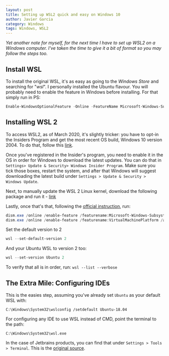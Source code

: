 ```yaml
---
layout: post
title: Setting up WSL2 quick and easy on Windows 10
author: Javier Garcia
category: Windows
tags: Windows, WSL2
---
```


_Yet another note for myself, for the next time I have to set up WSL2 on a
Windows computer. I've taken the time to give it a bit of format so you may
follow the steps too._

## Install WSL

To install the original WSL, it's as easy as going to the *Windows Store* and
searching for "_wsl_". I personally installed the Ubuntu flavour. You will
probably need to enable the feature in Windows before installing. For that
simply run in PS:

```ps1
Enable-WindowsOptionalFeature -Online -FeatureName Microsoft-Windows-Subsystem-Linux
```

## Installing WSL 2

To access WSL2, as of March 2020, it's slightly tricker: you have to opt-in the
Insiders Program and get the most recent OS build, Windows 10 version 2004. To
do that, follow this [link][0].

Once you've registered in the Insider's program, you need to enable it in the
OS in order for Windows to download the latest updates. You can do that in
`Settings> Update & Security> Windows Insider Program`. Make sure you tick
those boxes, restart the system, and after that Windows will suggest
downloading the latest build under `Settings > Update & Security > Windows
Update`.

Next, to manually update the WSL 2 Linux kernel, download the following package
and run it - [link][1]

Lastly, once that's that, following the [official instruction][2], run:

```ps1
dism.exe /online /enable-feature /featurename:Microsoft-Windows-Subsystem-Linux /all /norestart
dism.exe /online /enable-feature /featurename:VirtualMachinePlatform /all /norestart
```

Set the default version to 2

```ps1
wsl --set-default-version 2
```

And your Ubuntu WSL to version 2 too:

```ps1
wsl --set-version Ubuntu 2
```

To verify that all is in order, run: `wsl --list --verbose`

## The Extra Mile: Configuring IDEs

This is the easies step, assuming you've already set `Ubuntu` as your default
WSL with:

```
C:\Windows\System32\wslconfig /setdefault Ubuntu-18.04
```

For configuring any IDE to use WSL instead of CMD, point the terminal to the
path:

```
C:\Windows\System32\wsl.exe
```

In the case of Jetbrains products, you can find that under `Settings > Tools >
Terminal`.  This is the [original source][3].

[0]: https://insider.windows.com/
[1]: https://docs.microsoft.com/en-us/windows/wsl/wsl2-kernel
[2]: https://docs.microsoft.com/en-us/windows/wsl/wsl2-install
[3]:https://stackoverflow.com/questions/51912772/how-to-use-wsl-as-default-terminal-in-webstorm-or-any-other-jetbrains-products

